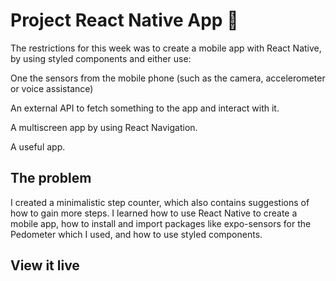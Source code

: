 # Project React Native App 📱

The restrictions for this week was to create a mobile app with React Native, by using styled components and either use:

One the sensors from the mobile phone (such as the camera, accelerometer or voice assistance)

An external API to fetch something to the app and interact with it.

A multiscreen app by using React Navigation.

A useful app. 

## The problem

I created a minimalistic step counter, which also contains suggestions of how to gain more steps. I learned how to use React Native to create a mobile app, how to install and import packages like expo-sensors for the Pedometer which I used, and how to use styled components. 

## View it live
